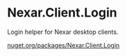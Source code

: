 # Nexar.Client.Login

Login helper for Nexar desktop clients.

[nuget.org/packages/Nexar.Client.Login](https://www.nuget.org/packages/Nexar.Client.Login/)
